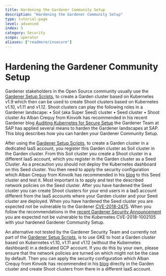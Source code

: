```yaml
---
title: Hardening the Gardener Community Setup
description: "Hardening the Gardener Community Setup"
type: tutorial-page
level: advanced
index: 5
category: Security
scope: operator
aliases: ["readmore/insecure"]
---
```


# Hardening the Gardener Community Setup
Gardener stakeholders in the Open Source community usually use the [Gardener Setup Scripts](https://github.com/gardener/landscape-setup), to create a Garden cluster based on Kubernetes v1.9 which then can be used to create Shoot clusters based on Kubernetes v1.10, v1.11 and v1.12. Shoot clusters can play the following roles in a Gardener landscape: 
•	Soil (aka Super Seed) cluster
•	Seed cluster
•	Shoot cluster 
As Alban Crequy from Kinvolk has recommended in his recent Gardener blog [Auditing Kubernetes for Secure Setup](https://gardener.cloud/050-tutorials/content/howto/insecure-configuration/) the Gardener Team at SAP has applied several means to harden the Gardener landscapes at SAP. This blog describes how you can harden your Gardener Community Setup.
 
After using the [Gardener Setup Scripts](https://github.com/gardener/landscape-setup), to create a Garden cluster in a dedicated IaaS account, you register this Garden cluster as Soil cluster in the Garden cluster. From this Soil cluster you create a Shoot cluster in a different IaaS account, which you register in the Garden cluster as a Seed Cluster. As a precaution you should not deploy the Kubernetes dashboard on this Seed cluster. You then need to apply the security configuration which Alban Crequy from Kinvolk has recommended in his [blog](https://gardener.cloud/050-tutorials/content/howto/insecure-configuration/) to this Seed cluster and test it. Most important is to apply and test the described network policies on the Seed cluster. After you have hardened the Seed cluster you can create Shoot clusters for your end users in a IaaS account different from the IaaS accounts where your Garden cluster and your Seed cluster are deployed. When you have hardened the Seed cluster you are expected not be vulnerable to the Gardener [CVE-2018-2475](https://groups.google.com/forum/#!topic/gardener/Pom2Y70cDpw). When you follow the recommendations in the [recent Gardener Security Announcement](https://groups.google.com/forum/#!topic/gardener/2icxEz0RAK4) you are expected not be vulnerable to the Kubernetes CVE-2018-1002105 with your hardened Gardener Community Setup.
 
An alternative not tested by the Gardener Security Team and currently not part of the [Gardener Setup Scripts](https://github.com/gardener/landscape-setup), is to use GKE to host a Garden cluster based on Kubernetes v1.10, v1.11 and v1.12 (without the Kubernetes dashboard) in a dedicated GCP account. If you do this by your own, please ensure that the network policies are turned on which might not be the case by default. Then you can apply the security configuration which Alban Crequy from Kinvolk has recommended in his [blog](https://gardener.cloud/050-tutorials/content/howto/insecure-configuration/) directly in the Garden cluster and create Shoot clusters from there in a different IaaS account. 
